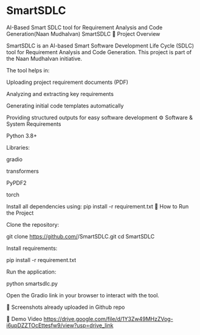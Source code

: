 # SmartSDLC
AI-Based Smart SDLC tool for Requirement Analysis and Code Generation(Naan Mudhalvan)
SmartSDLC
📌 Project Overview

SmartSDLC is an AI-based Smart Software Development Life Cycle (SDLC) tool for Requirement Analysis and Code Generation.
This project is part of the Naan Mudhalvan initiative.

The tool helps in:

Uploading project requirement documents (PDF)

Analyzing and extracting key requirements

Generating initial code templates automatically

Providing structured outputs for easy software development
⚙️ Software & System Requirements

Python 3.8+

Libraries:

gradio

transformers

PyPDF2

torch

Install all dependencies using:
pip install -r requirement.txt
🚀 How to Run the Project

Clone the repository:

git clone https://github.com/<your-username>/SmartSDLC.git
cd SmartSDLC


Install requirements:

pip install -r requirement.txt


Run the application:

python smartsdlc.py


Open the Gradio link in your browser to interact with the tool.

📸 Screenshots
already uploaded in Github repo

🎥 Demo Video
https://drive.google.com/file/d/1Y3Zw49MHzZVog-i6upDZZTOcEttesfw9/view?usp=drive_link

